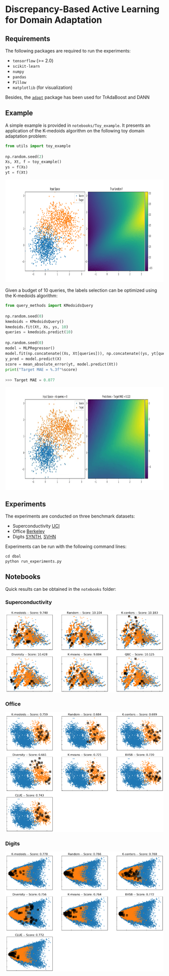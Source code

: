 # Discrepancy-Based Active Learning for Domain Adaptation

## Requirements

The following packages are required to run the experiments:
- `tensorflow` (>= 2.0)
- `scikit-learn`
- `numpy`
- `pandas`
- `Pillow`
- `matplotlib` (for visualization)

Besides, the [`adapt`](https://github.com/antoinedemathelin/adapt) package has been used for TrAdaBoost and DANN


## Example

A simple example is provided in `notebooks/Toy_example`. It presents an application of the K-medoids algorithm on the following toy domain adaptation problem:

```python
from utils import toy_example

np.random.seed(2)
Xs, Xt, f = toy_example()
ys = f(Xs)
yt = f(Xt)
```

<img src="images/toy_example.png" width="1200px" height="325px">


Given a budget of 10 queries, the labels selection can be optimized using the K-medoids algorithm:

```python
from query_methods import KMedoidsQuery

np.random.seed(0)
kmedoids = KMedoidsQuery()
kmedoids.fit(Xt, Xs, ys, 10)
queries = kmedoids.predict(10)

np.random.seed(0)
model = MLPRegressor()
model.fit(np.concatenate((Xs, Xt[queries])), np.concatenate((ys, yt[queries])))
y_pred = model.predict(X)
score = mean_absolute_error(yt, model.predict(Xt))
print("Target MAE = %.3f"%score)

>>> Target MAE = 0.077
```

<img src="images/KMedoidsQuery.gif" width="1200px" height="325px">


## Experiments

The experiments are conducted on three benchmark datasets:
- Superconductivity [UCI](https://archive.ics.uci.edu/ml/datasets/superconductivty+data#)
- Office [Berkeley](https://people.eecs.berkeley.edu/~jhoffman/domainadapt/#datasets_code)
- Digits [SYNTH](http://yaroslav.ganin.net/),  [SVHN](http://ufldl.stanford.edu/housenumbers/)

Experiments can be run with the following command lines:

```
cd dbal
python run_experiments.py
```

## Notebooks

Quick results can be obtained in the `notebooks` folder:

### Superconductivity 

[![name](images/superconductivity.png)](https://github.com/AnonymousAccount0/dbal/blob/master/notebooks/Superconductivity.ipynb)

### Office

[![name](images/office.png)](https://github.com/AnonymousAccount0/dbal/blob/master/notebooks/Office.ipynb)

### Digits

[![name](images/digits.png)](https://github.com/AnonymousAccount0/dbal/blob/master/notebooks/Digits.ipynb)

